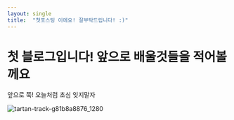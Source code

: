 ```yaml
---
layout: single
title:  "첫포스팅 이에요! 잘부탁드립니다! :)"
---
```


# 첫 블로그입니다! 앞으로 배울것들을 적어볼께요

앞으로 쭉! 오늘처럼 초심 잊지말자

 ![tartan-track-g81b8a8876_1280](C:\project\github\Soret36.github.io\images\tartan-track-g81b8a8876_1280.jpg)
